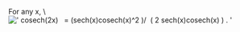 For any x, \\
![' cosech(2x)   = (sech(x)cosech(x)\^2 )/  ( 2 sech(x)cosech(x) ) . '](../dictionary/equation_images/3823.1..png)
